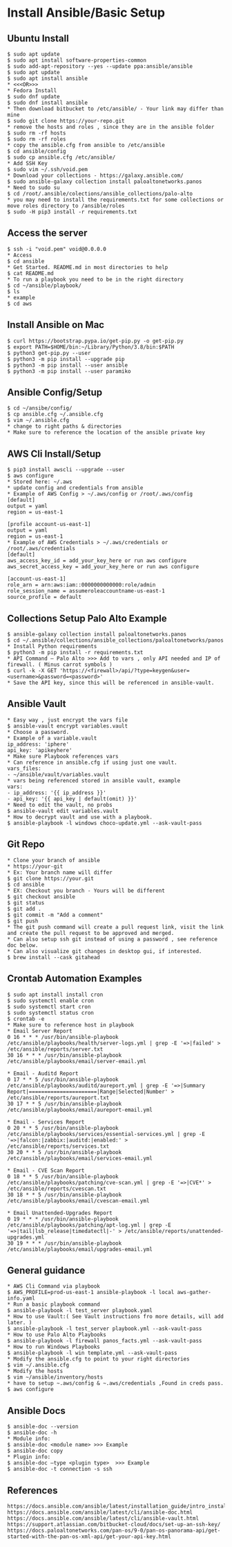 Install Ansible/Basic Setup
==========================

Ubuntu Install
---------------

    $ sudo apt update
    $ sudo apt install software-properties-common
    $ sudo add-apt-repository --yes --update ppa:ansible/ansible
    $ sudo apt update
    $ sudo apt install ansible
    * <<<OR>>>
    * Fedora Install
    $ sudo dnf update
    $ sudo dnf install ansible
    * Then download bitbucket to /etc/ansible/ - Your link may differ than mine
    $ sudo git clone https://your-repo.git
    * remove the hosts and roles , since they are in the ansible folder
    $ sudo rm -rf hosts
    $ sudo rm -rf roles
    * copy the ansible.cfg from ansible to /etc/ansible
    $ cd ansible/config
    $ sudo cp ansible.cfg /etc/ansible/
    * Add SSH Key
    $ sudo vim ~/.ssh/void.pem
    * Download your collections - https://galaxy.ansible.com/ 
    $ sudo ansible-galaxy collection install paloaltonetworks.panos
    * Need to sudo su
    $ cd /root/.ansible/colections/ansible_collections/palo-alto
    * you may need to install the requirements.txt for some collections or move roles directory to /ansible/roles
    $ sudo -H pip3 install -r requirements.txt

Access the server
-----------------

    $ ssh -i "void.pem" void@0.0.0.0
    * Access 
    $ cd ansible
    * Get Started. README.md in most directories to help
    $ cat README.md
    * To run a playbook you need to be in the right directory
    $ cd ~/ansible/playbook/
    $ ls
    * example
    $ cd aws

Install Ansible on Mac
----------------------

    $ curl https://bootstrap.pypa.io/get-pip.py -o get-pip.py
    $ export PATH=$HOME/bin:~/Library/Python/3.8/bin:$PATH
    $ python3 get-pip.py --user
    $ python3 -m pip install --upgrade pip
    $ python3 -m pip install --user ansible
    $ python3 -m pip install --user paramiko
 
Ansible Config/Setup
--------------------

    $ cd ~/ansibe/config/
    $ cp ansible.cfg ~/.ansible.cfg
    $ vim ~/.ansible.cfg
    * change to right paths & directories
    * Make sure to reference the location of the ansible private key
 
AWS Cli Install/Setup
---------------------

    $ pip3 install awscli --upgrade --user
    $ aws configure
    * Stored here: ~/.aws
    * update config and credentials from ansible
    * Example of AWS Config > ~/.aws/config or /root/.aws/config
    [default]
    output = yaml
    region = us-east-1

    [profile account-us-east-1]
    output = yaml
    region = us-east-1
    * Example of AWS Credentials > ~/.aws/credentials or /root/.aws/credentials
    [default]
    aws_access_key_id = add_your_key_here or run aws configure
    aws_secret_access_key = add_your_key_here or run aws configure

    [account-us-east-1]
    role_arn = arn:aws:iam::0000000000000:role/admin
    role_session_name = assumeroleaccountname-us-east-1
    source_profile = default

 
Collections Setup Palo Alto Example
----------------------------------------

    $ ansible-galaxy collection install paloaltonetworks.panos
    $ cd ~/.ansible/collections/ansible_collections/paloaltonetworks/panos
    * Install Python requirements
    $ python3 -m pip install -r requirements.txt
    * API Command – Palo Alto >>> Add to vars , only API needed and IP of firewall. ( Minus carrot symbols )
    $ curl -k -X GET 'https://<firewall>/api/?type=keygen&user=<username>&password=<password>'
    * Save the API key, since this will be referenced in ansible-vault.
 
Ansible Vault
-------------

    * Easy way , just encrypt the vars file
    $ ansible-vault encrypt variables.vault
    * Choose a password. 
    * Example of a variable.vault
    ip_address: 'iphere'
    api_key: 'apikeyhere'
    * Make sure Playbook references vars
    * Can reference in ansible.cfg if using just one vault.
    vars_files:
    - ~/ansible/vault/variables.vault
    * vars being referenced stored in ansible vault, example
    vars:
    - ip_address: '{{ ip_address }}'
    - api_key: '{{ api_key | default(omit) }}'
    * Need to edit the vault, no probs
    $ ansible-vault edit variables.vault
    * How to decrypt vault and use with a playbook.
    $ ansible-playbook -l windows choco-update.yml --ask-vault-pass

Git Repo
----------

    * Clone your branch of ansible
    * https://your-git
    * Ex: Your branch name will differ
    $ git clone https://your.git
    $ cd ansible
    * EX: Checkout you branch - Yours will be different
    $ git checkout ansible
    $ git status
    $ git add .
    $ git commit -m "Add a comment"
    $ git push
    * The git push command will create a pull request link, visit the link and create the pull request to be approved and merged.
    * Can also setup ssh git instead of using a password , see reference doc below.
    * Can also visualize git changes in desktop gui, if interested.
    $ brew install --cask gitahead

Crontab Automation Examples
----------------------------

    $ sudo apt install install cron
    $ sudo systemctl enable cron
    $ sudo systemctl start cron
    $ sudo systemctl status cron 
    $ crontab -e   
    * Make sure to reference host in playbook
    * Email Server Report
    0 16 * * * /usr/bin/ansible-playbook /etc/ansible/playbooks/health/server-logs.yml | grep -E '=>|failed' > /etc/ansible/reports/server.txt
    30 16 * * * /usr/bin/ansible-playbook /etc/ansible/playbooks/email/server-email.yml

    * Email - Auditd Report
    0 17 * * 5 /usr/bin/ansible-playbook /etc/ansible/playbooks/auditd/aureport.yml | grep -E '=>|Summary Report|======================|Range|Selected|Number' > /etc/ansible/reports/aureport.txt 
    30 17 * * 5 /usr/bin/ansible-playbook /etc/ansible/playbooks/email/aureport-email.yml 

    * Email - Services Report
    0 20 * * 5 /usr/bin/ansible-playbook /etc/ansible/playbooks/services/essential-services.yml | grep -E '=>|falcon:|zabbix:|auditd:|enabled:' > /etc/ansible/reports/services.txt
    30 20 * * 5 /usr/bin/ansible-playbook /etc/ansible/playbooks/email/services-email.yml

    * Email - CVE Scan Report 
    0 18 * * 5 /usr/bin/ansible-playbook /etc/ansible/playbooks/patching/cve-scan.yml | grep -E '=>|CVE*' > /etc/ansible/reports/cvescan.txt
    30 18 * * 5 /usr/bin/ansible-playbook /etc/ansible/playbooks/email/cvescan-email.yml

    * Email Unattended-Upgrades Report
    0 19 * * * /usr/bin/ansible-playbook /etc/ansible/playbooks/patching/apt-log.yml | grep -E '=>|tail|lsb_release|timedatectl|-' > /etc/ansible/reports/unattended-upgrades.yml
    30 19 * * * /usr/bin/ansible-playbook /etc/ansible/playbooks/email/upgrades-email.yml
 
General guidance
----------------

    * AWS Cli Command via playbook
    $ AWS_PROFILE=prod-us-east-1 ansible-playbook -l local aws-gather-info.yaml
    * Run a basic playbook command
    $ ansible-playbook -l test_server playbook.yaml
    * How to use Vault:( See Vault instructions fro more details, will add later. )
    $ ansible-playbook -l test_server playbook.yml --ask-vault-pass 
    * How to use Palo Alto Playbooks
    $ ansible-playbook -l firewall panos_facts.yml --ask-vault-pass
    * How to run Windows Playbooks
    $ ansible-playbook -l win template.yml --ask-vault-pass
    * Modify the ansible.cfg to point to your right directories
    $ vim ~/.ansible.cfg
    * Modify the hosts
    $ vim ~/ansible/inventory/hosts
    * have to setup ~.aws/config & ~.aws/credentials ,Found in creds pass.
    $ aws configure
 
Ansible Docs
------------

    $ ansible-doc --version
    $ ansible-doc -h
    * Module info:
    $ ansible-doc <module name> >>> Example
    $ ansible-doc copy
    * Plugin info:
    $ ansible-doc –type <plugin type>  >>> Example
    $ ansible-doc -t connection -s ssh
 
References
----------

    https://docs.ansible.com/ansible/latest/installation_guide/intro_installation.html
    https://docs.ansible.com/ansible/latest/cli/ansible-doc.html
    https://docs.ansible.com/ansible/latest/cli/ansible-vault.html
    https://support.atlassian.com/bitbucket-cloud/docs/set-up-an-ssh-key/
    https://docs.paloaltonetworks.com/pan-os/9-0/pan-os-panorama-api/get-started-with-the-pan-os-xml-api/get-your-api-key.html

